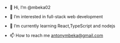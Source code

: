 - 👋 Hi, I’m @mbeka02
- 👀 I’m interested in full-stack web development
- 🌱 I’m currently learning React,TypeScript and nodejs

- 📫 How to reach me antonymbeka@gmail.com

